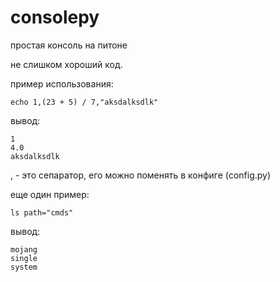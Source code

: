 # consolepy

простая консоль на питоне

не слишком хороший код.

пример использования:
```
echo 1,(23 + 5) / 7,"aksdalksdlk"
```
вывод:
```
1
4.0
aksdalksdlk
```
, - это сепаратор, его можно поменять в конфиге (config.py)

еще один пример:
```
ls path="cmds"
```
вывод:
```
mojang
single
system
```
